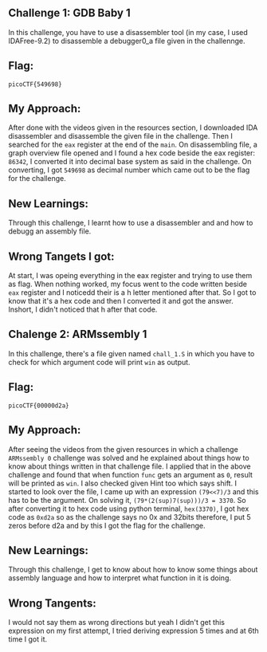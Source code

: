 ## Challenge 1: GDB Baby 1

In this challenge, you have to use a disassembler tool (in my case, I used IDAFree-9.2) to disassemble a debugger0_a file given in the challennge.

## Flag:
```
picoCTF{549698}
```
## My Approach:
After done with the videos given in the resources section, I downloaded IDA disassembler and disassemble the given file in the challenge. Then I searched for the ```eax``` register at the end of the ```main```. On disassembling file, a graph overview file opened and I found a hex code beside the eax register: ```86342```, I converted it into decimal base system as said in the challenge. On converting, I got ```549698``` as decimal number which came out to be the flag for the challenge.

## New Learnings:
Through this challenge, I learnt how to use a disassembler and and how to debugg an assembly file.

## Wrong Tangets I got:
At start, I was opeing everything in the eax register and trying to use them as flag. When nothing worked, my focus went to the code written beside ```eax``` register and I noticedd their is a h letter mentioned after that. So I got to know that it's a hex code and then I converted it and got the answer. Inshort, I didn't noticed that h after that code.


## Chalenge 2: ARMssembly 1

In this challenge, there's a file given named ```chall_1.S``` in which you have to check for which argument code will print ```win``` as output.

## Flag:
```
picoCTF{00000d2a}
```

## My Approach:
After seeing the videos from the given resources in which a challenge ```ARMssembly 0``` challenge was solved and he explained about things how to know about things written in that challenge file. I applied that in the above challenge and found that when function ```func``` gets an argument as ```0```, result will be printed as ```win```.
I also checked given Hint too which says shift. I started to look over the file, I came up with an expression ```(79<<7)/3``` and this has to be the argument.
On solving it, ```(79*(2(sup)7(sup)))/3 = 3370```. So after converting it to hex code using python terminal, ```hex(3370)```, I got hex code as ```0xd2a``` so as the challenge says no 0x and 32bits therefore, I put 5 zeros before d2a and by this I got the flag for the challenge.

## New Learnings:
Through this challenge, I get to know about how to know some things about assembly language and how to interpret what function in it is doing.

## Wrong Tangents:
I would not say them as wrong directions but yeah I didn't get this expression on my first attempt, I tried deriving expression 5 times and at 6th time I got it.


